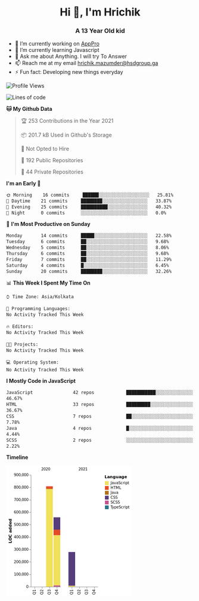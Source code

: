 <h1 align="center">Hi 👋, I'm Hrichik</h1>
<h3 align="center">A 13 Year Old kid</h3>


- 🔭 I’m currently working on [AppPro](https://apppro.in)
- 🌱 I’m currently learning Javascript
- 💬 Ask me about Anything. I will try To Answer
- 📫 Reach me at my email hrichik.mazumder@hsdgroup.ga
- ⚡ Fun fact: Developing new things everyday

<!--START_SECTION:waka-->
![Profile Views](http://img.shields.io/badge/Profile%20Views-1-blue)

![Lines of code](https://img.shields.io/badge/From%20Hello%20World%20I%27ve%20Written-1.6%20million%20lines%20of%20code-blue)

**🐱 My Github Data** 

> 🏆 253 Contributions in the Year 2021
 > 
> 📦 201.7 kB Used in Github's Storage 
 > 
> 🚫 Not Opted to Hire
 > 
> 📜 192 Public Repositories 
 > 
> 🔑 44 Private Repositories  
 > 
**I'm an Early 🐤** 

```text
🌞 Morning    16 commits     ██████░░░░░░░░░░░░░░░░░░░   25.81% 
🌆 Daytime    21 commits     ████████░░░░░░░░░░░░░░░░░   33.87% 
🌃 Evening    25 commits     ██████████░░░░░░░░░░░░░░░   40.32% 
🌙 Night      0 commits      ░░░░░░░░░░░░░░░░░░░░░░░░░   0.0%

```
📅 **I'm Most Productive on Sunday** 

```text
Monday       14 commits     █████░░░░░░░░░░░░░░░░░░░░   22.58% 
Tuesday      6 commits      ██░░░░░░░░░░░░░░░░░░░░░░░   9.68% 
Wednesday    5 commits      ██░░░░░░░░░░░░░░░░░░░░░░░   8.06% 
Thursday     6 commits      ██░░░░░░░░░░░░░░░░░░░░░░░   9.68% 
Friday       7 commits      ██░░░░░░░░░░░░░░░░░░░░░░░   11.29% 
Saturday     4 commits      █░░░░░░░░░░░░░░░░░░░░░░░░   6.45% 
Sunday       20 commits     ████████░░░░░░░░░░░░░░░░░   32.26%

```


📊 **This Week I Spent My Time On** 

```text
⌚︎ Time Zone: Asia/Kolkata

💬 Programming Languages: 
No Activity Tracked This Week

🔥 Editors: 
No Activity Tracked This Week

🐱‍💻 Projects: 
No Activity Tracked This Week

💻 Operating System: 
No Activity Tracked This Week

```

**I Mostly Code in JavaScript** 

```text
JavaScript               42 repos            ███████████░░░░░░░░░░░░░░   46.67% 
HTML                     33 repos            █████████░░░░░░░░░░░░░░░░   36.67% 
CSS                      7 repos             ██░░░░░░░░░░░░░░░░░░░░░░░   7.78% 
Java                     4 repos             █░░░░░░░░░░░░░░░░░░░░░░░░   4.44% 
SCSS                     2 repos             ░░░░░░░░░░░░░░░░░░░░░░░░░   2.22%

```


**Timeline**

![Chart not found](https://raw.githubusercontent.com/hrichiksite/hrichiksite/master/charts/bar_graph.png) 


<!--END_SECTION:waka-->
